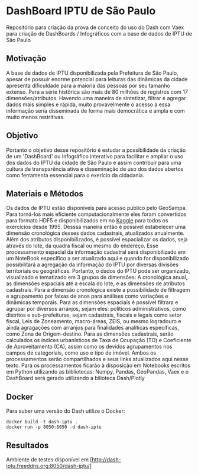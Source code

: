 # DashBoard IPTU de São Paulo

Repositório para criação da prova de conceito do uso do Dash com Vaex para criação de DashBoards / Infográficos com a base de dados de IPTU de São Paulo

## Motivação

A base de dados de IPTU disponibilizada pela Prefeitura de São Paulo, apesar de possuir enorme potencial para leituras das dinâmicas da cidade apresenta dificuldade para a maioria das pessoas por seu tamanho extenso. Para a série histõrica são mais de 80 milhões de registros com 17 dimensões/atributos. Havendo uma maneira de sintetizar, filtrar e agregar dados mais simples e rápida, muito provavelmente o acesso à essa informação seria disseminada de forma mais democrática e ampla e com muito menos restritivas.

## Objetivo

Portanto o objetivo desse repositõrio é estudar a possibilidade da criação de um 'DashBoard' ou Infográfico interativo para facilitar e ampliar o uso dos dados do IPTU da cidade de São Paulo e assim contribuir para uma cultura de transparência ativa e disseminação de uso dos dados abertos como ferramenta essencial para o exerício da cidadania.

## Materiais e Métodos

Os dados de IPTU estão disponíveis para acesso público pelo GeoSampa. Para torná-los mais eficiente computacionalmente eles foram convertidos para formato HDF5 e disponibilizados em no [Kaggle](https://www.kaggle.com/datasets/andasampa/iptu-sao-paulo) para todos os exercícios desde 1995. Desssa maneira então é possivel estabelecer uma dimensão cronológica desses dados cadastrais, atualizados anualmente. Além dos atributos disponibilizados, é possível espacializar os dados, seja através do lote, da quadra fiscal ou mesmo do endereço. Esse processamento espacial da informação cadastral será disponibilizado em um NoteBook específico a ser atualizado aqui e quando for disponibilizado possibilitará a agregação da informação do IPTU por diversas divisões territoriais ou geográficas.
Portanto, o dados do IPTU pode ser organizado, visualizado e tematizado em 3 grupos de dimensões: A cronológica anual, as dimensões espaciais até a escala do lote, e as dimensões de atributos cadastrais. Para a dimensão cronológica existe a possibilidade de filtragem e agrupamento por faixas de anos para análises como variações e dinâmicas temporais. Para as dimensões espaciais é possível filtrara e agrupar por diversos arranjos, sejam eles: políticos administrativos, como distritos e sub-prefeituras, sejam cadastrais, fiscais e legais como setor fiscal, Leis de Zoneamento, macro-áreas, ZEIS, ou mesmo logradouro e ainda agragações com arranjos para finalidades analíticas específicas, como Zona de Origem-destino. Para as dimensões cadastrais, serão calculados os índices urbanísticos de Taxa de Ocupação (TO) e Coeficiente de Aproveitamento (CA), assim como os devidos agrupamentos nos campos de categoriais, como uso e tipo de imóvel. Ambos os processamentos serão compartilhados e seus links atualizados aqui nesse texto.
Para os processamentos ficarão à disposição em Notebooks escritos em Python utilizando as bibliotecas: Numpy, Pandas, GeoPandas, Vaex e o DashBoard será gerado utilizando a bilioteca Dash/Plotly

## Docker

Para suber uma versão do Dash utilize o Docker:

```
docker build -t dash-iptu .
docker run -p 8050:8050 -d dash-iptu
```

## Resultados

Ambiente de testes disponível em [http://dash-iptu.freeddns.org:8050/dash-iptu/]
